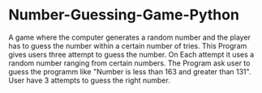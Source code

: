 # Number-Guessing-Game-Python
A game where the computer generates a random number and the player has to guess the number within a certain number of tries.
This Program gives users three attempt to guess the number. On Each attempt it uses a random number ranging from certain numbers.
The Program ask user to guess the programm like "Number is less than 163  and greater than 131".
User have 3 attempts to guess the right number.
